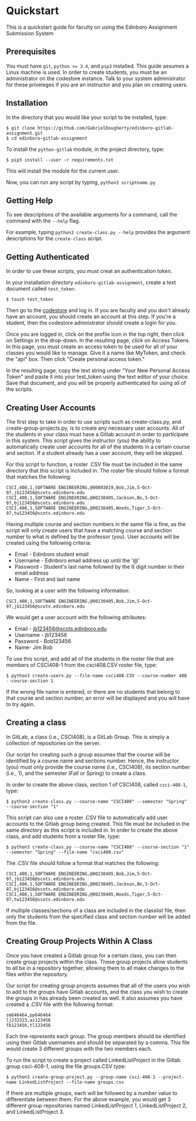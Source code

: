 Quickstart
==========

This is a quickstart guide for faculty on using the Edinboro Assignment Submission System

Prerequisites
-------------

You must have `git`, `python >= 3.4`, and `pip3` installed. This guide assumes a Linux machine is used. In order to create students, you must be an administrator on the codestore instance. Talk to your system administrator for these priveleges if you are an instructor and you plan on creating users.

Installation
------------

In the directory that you would like your script to be installed, type:

```
$ git clone https://github.com/GabrielDougherty/edinboro-gitlab-assignment.git
$ cd edinboro-gitlab-assignment
```
To install the `python-gitlab` module, in the project directory, type:

`$ pip3 install --user -r requirements.txt`

This will install the module for the current user.


Now, you can run any script by typing, `python3 scriptname.py`

Getting Help
------------

To see descriptions of the available arguments for a command, call the command with the `--help` flag.

For example, typing `python3 create-class.py --help` provides the argument descriptions for the `create-class` script.

Getting Authenticated
---------------------

In order to use these scripts, you must creat an authentication token.

In your installation directory `edinboro-gitlab-assignment`, create a text document called `test_token`:

```
$ touch test_token
```

Then go to the [codestore](http://codestore.cs.edinboro.edu/users/sign_in) and log in. If you are faculty and you don't already have an account, you should create an account at this step. If you're a student, then the codestore admnistrator should create a login for you.

Once you are logged in, click on the profile icon in the top right, then click on Settings in the drop-down. In the resulting page, click on Access Tokens. In this page, you must create an access token to be used for all of your classes you would like to manage. Give it a name like MyToken, and check the "api" box. Then click "Create personal access token."

In the resulting page, copy the text string under "Your New Personal Access Token" and paste it into your test_token using the text editor of your choice. Save that document, and you will be properly authenticated for using all of the scripts.

Creating User Accounts
----------------------

The first step to take in order to use scripts such as create-class.py, and create-group-projects.py, is to create any necessary user accounts. All of the students in your class must have a Gitlab account in order to participate in this system. This script gives the instructor (you) the ability to automatically create user accounts for all of the students in a certain course and section. If a student already has a user account, they will be skipped.

For this script to function, a roster .CSV file must be included in the same directory that this script is included in. The roster file should follow a format that matches the following:

```
CSCI,408,1,SOFTWARE ENGINEERING,@00803819,Bob,Jim,5-Oct-97,jb123456@scots.edinboro.edu  
CSCI,408,1,SOFTWARE ENGINEERING,@00230405,Jackson,Bo,5-Oct-97,bj123456@scots.edinboro.edu  
CSCI,408,1,SOFTWARE ENGINEERING,@00230405,Woods,Tiger,5-Oct-97,tw123456@scots.edinboro.edu 
```

Having multiple course and section numbers in the same file is fine, as the script will only create users that have a matching course and section number to what is defined by the professor (you). User accounts will be created using the following criteria:
* Email - Edinboro student email
* Username - Edinboro email address up until the '@'
* Password - Student's last name followed by the 6 digit number in their email address
* Name - First and last name

So, looking at a user with the following information:

`CSCI,408,1,SOFTWARE ENGINEERING,@00230405,Bob,Jim,5-Oct-97,jb123456@scots.edinboro.edu`  

We would get a user account with the following attributes:
* Email - jb123456@scots.edinboro.edu
* Username - jb123456
* Password - Bob123456
* Name- Jim Bob

To use this script, and add all of the students in the roster file that are members of CSCI408-1 from the csci408.CSV roster file, type:

`​$ python3 create-users.py --file-name csci408.CSV --course-number 408 --course-section 1​`

If the wrong file name is entered, or there are no students that belong to that course and section number, an error will be displayed and you will have to try again.

Creating a class
----------------

In GitLab, a class (i.e., CSCI408), is a GitLab Group. This is simply a collection of repositories on the server.

Our script for creating such a group assumes that the course will be identified by a course name and sections number. Hence, the instructor (you) must only provide the course name (i.e., CSCI408), its section number (i.e., 1), and the semester (Fall or Spring) to create a class.

In order to create the above class, section 1 of CSCI408, called `csci-408-1`, type:

`​$ python3 create-class.py --course-name "CSCI408" --semester "Spring" --course-section "1"​`

This script can also use a roster .CSV file to automatically add user accounts to the Gitlab group being created. This file must be included in the same directory as this script is included in. In order to create the above class, and add students from a roster file, type:

`​$ python3 create-class.py --course-name "CSCI408" --course-section "1" --semester "Spring" --file-name "csci408.csv"​`

The .CSV file should follow a format that matches the following:

```
CSCI,408,1,SOFTWARE ENGINEERING,@00230405,Bob,Jim,5-Oct-97,jb123456@scots.edinboro.edu  
CSCI,408,1,SOFTWARE ENGINEERING,@00230405,Jackson,Bo,5-Oct-97,bj123456@scots.edinboro.edu  
CSCI,408,1,SOFTWARE ENGINEERING,@00230405,Woods,Tiger,5-Oct-97,tw123456@scots.edinboro.edu
```

If multiple classes/sections of a class are included in the classlist file, then only the students from the specified class and section number will be added from the file.

Creating Group Projects Within A Class
--------------------------------------

Once you have created a Gitlab group for a certain class, you can then create group projects within the class. These group projects allow students to all be in a repository together, allowing them to all make changes to the files within the repository. 

Our script for creating group projects assumes that all of the users you wish to add to the groups have Gitlab accounts, and the class you wish to create the groups in has already been created as well. It also assumes you have created a .CSV file with the following format:

```
sm646464,pp646464
lj232323,ai123456
fb123456,tl123456
```

Each line represents each group. The group members should be identified using their Gitlab usernames and should be separated by a comma. This file would create 3 different groups with the two members each.

To run the script to create a project called LinkedListProject in the Gitlab group csci-408-1, using the file groups.CSV type:

`​$ python3 create-group-project.py --group-name csci-408-1 --project-name LinkedListProject --file-name groups.csv​`

If there are multiple groups, each will be followed by a number value to differentiate between them. For the above example, you would get 3 different group repositories named LinkedListProject 1, LinkedListProject 2, and LinkedListProject 3.

